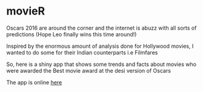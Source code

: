 # movieR

Oscars 2016 are around the corner and the internet is abuzz with all sorts of predictions
(Hope Leo finally wins this time around!)

Inspired by the enormous amount of analysis done for Hollywood movies, I wanted to do some for their Indian counterparts i.e Filmfares

So, here is a shiny app that shows some trends and facts about movies who were awarded the Best movie award at the desi version of Oscars

The app is online [here](https://famguy.shinyapps.io/filmfareapp/)


